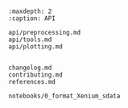 ```{include} ../README.md

```

```{toctree}
:maxdepth: 2
:caption: API

api/preprocessing.md
api/tools.md
api/plotting.md


changelog.md
contributing.md
references.md

notebooks/0_format_Xenium_sdata
```
